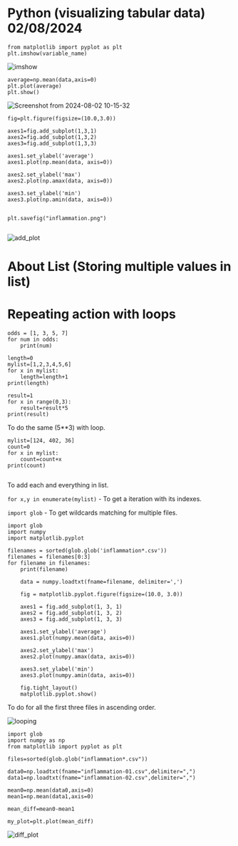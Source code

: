 # Python (visualizing tabular data)                         02/08/2024

```
from matplotlib import pyplot as plt
plt.imshow(variable_name)
```

![imshow](https://github.com/user-attachments/assets/dd9bb595-cb76-42e0-81ab-1c17088840a6)

```
average=np.mean(data,axis=0)
plt.plot(average)
plt.show()

```

![Screenshot from 2024-08-02 10-15-32](https://github.com/user-attachments/assets/8a384874-3529-4ee0-80d2-ca0f9e3c92f7)


```
fig=plt.figure(figsize=(10.0,3.0))

axes1=fig.add_subplot(1,3,1)
axes2=fig.add_subplot(1,3,2)
axes3=fig.add_subplot(1,3,3)

axes1.set_ylabel('average')
axes1.plot(np.mean(data, axis=0))

axes2.set_ylabel('max')
axes2.plot(np.amax(data, axis=0))

axes3.set_ylabel('min')
axes3.plot(np.amin(data, axis=0))


plt.savefig("inflammation.png")


```
![add_plot](https://github.com/user-attachments/assets/6fd03b8a-0101-483d-8685-ff660afb9584)

# About List (Storing multiple values in list)


# Repeating action with loops 

```
odds = [1, 3, 5, 7]
for num in odds:
    print(num)

```

```
length=0
mylist=[1,2,3,4,5,6]
for x in mylist:
    length=length+1
print(length)

```
```
result=1
for x in range(0,3):
    result=result*5
print(result)

```
To do the same (5**3) with loop.

```
mylist=[124, 402, 36]
count=0
for x in mylist:
    count=count+x
print(count)
    

```
To add each and everything in list.

`for x,y in enumerate(mylist)` - To get a iteration with its indexes.

`import glob` - To get wildcards matching for multiple files.

```
import glob
import numpy
import matplotlib.pyplot

filenames = sorted(glob.glob('inflammation*.csv'))
filenames = filenames[0:3]
for filename in filenames:
    print(filename)

    data = numpy.loadtxt(fname=filename, delimiter=',')

    fig = matplotlib.pyplot.figure(figsize=(10.0, 3.0))

    axes1 = fig.add_subplot(1, 3, 1)
    axes2 = fig.add_subplot(1, 3, 2)
    axes3 = fig.add_subplot(1, 3, 3)

    axes1.set_ylabel('average')
    axes1.plot(numpy.mean(data, axis=0))

    axes2.set_ylabel('max')
    axes2.plot(numpy.amax(data, axis=0))

    axes3.set_ylabel('min')
    axes3.plot(numpy.amin(data, axis=0))

    fig.tight_layout()
    matplotlib.pyplot.show()

```
To do for all the first three files in ascending order.


![looping](https://github.com/user-attachments/assets/097af87a-bf43-4ec7-af70-4ad6c132d4de)

```
import glob
import numpy as np
from matplotlib import pyplot as plt

files=sorted(glob.glob("inflammation*.csv"))

data0=np.loadtxt(fname="inflammation-01.csv",delimiter=",")
data1=np.loadtxt(fname="inflammation-02.csv",delimiter=",")

mean0=np.mean(data0,axis=0)
mean1=np.mean(data1,axis=0)

mean_diff=mean0-mean1

my_plot=plt.plot(mean_diff)

```

![diff_plot](https://github.com/user-attachments/assets/bd089e7e-6233-43a9-88e3-f1ff8f9addec)



